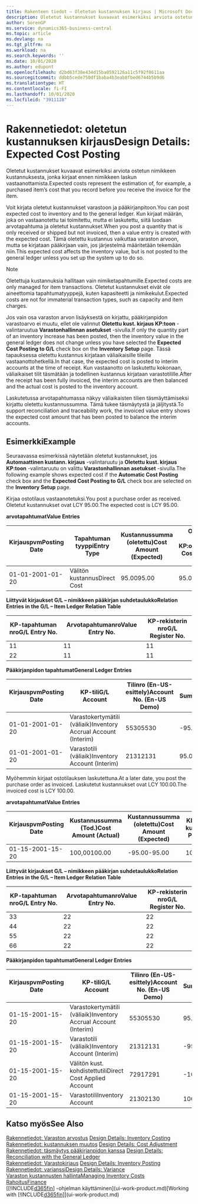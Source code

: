 ```yaml
---
title: Rakenteen tiedot – Oletetun kustannuksen kirjaus | Microsoft Docs
description: Oletetut kustannukset kuvaavat esimerkiksi arviota ostetun nimikkeen kustannuksesta, jonka kirjaat ennen nimikkeen laskun vastaanottamista.
author: SorenGP
ms.service: dynamics365-business-central
ms.topic: article
ms.devlang: na
ms.tgt_pltfrm: na
ms.workload: na
ms.search.keywords: ''
ms.date: 10/01/2020
ms.author: edupont
ms.openlocfilehash: d2bd63f38e434d15ba0592126a11c5f92f8611aa
ms.sourcegitcommit: ddbb5cede750df1baba4b3eab8fbed6744b5b9d6
ms.translationtype: HT
ms.contentlocale: fi-FI
ms.lasthandoff: 10/01/2020
ms.locfileid: "3911128"
---
```

# <a name="design-details-expected-cost-posting"></a><span data-ttu-id="aa26e-103">Rakennetiedot: oletetun kustannuksen kirjaus</span><span class="sxs-lookup"><span data-stu-id="aa26e-103">Design Details: Expected Cost Posting</span></span>
<span data-ttu-id="aa26e-104">Oletetut kustannukset kuvaavat esimerkiksi arviota ostetun nimikkeen kustannuksesta, jonka kirjaat ennen nimikkeen laskun vastaanottamista.</span><span class="sxs-lookup"><span data-stu-id="aa26e-104">Expected costs represent the estimation of, for example, a purchased item’s cost that you record before you receive the invoice for the item.</span></span>  

 <span data-ttu-id="aa26e-105">Voit kirjata oletetut kustannukset varastoon ja pääkirjanpitoon.</span><span class="sxs-lookup"><span data-stu-id="aa26e-105">You can post expected cost to inventory and to the general ledger.</span></span> <span data-ttu-id="aa26e-106">Kun kirjaat määrän, joka on vastaanotettu tai toimitettu, mutta ei laskutettu, siitä luodaan arvotapahtuma ja oletetut kustannukset.</span><span class="sxs-lookup"><span data-stu-id="aa26e-106">When you post a quantity that is only received or shipped but not invoiced, then a value entry is created with the expected cost.</span></span> <span data-ttu-id="aa26e-107">Tämä oletettu kustannus vaikuttaa varaston arvoon, mutta se kirjataan pääkirjaan vain, jos järjestelmä määritetään tekemään niin.</span><span class="sxs-lookup"><span data-stu-id="aa26e-107">This expected cost affects the inventory value, but is not posted to the general ledger unless you set up the system up to do so.</span></span>  

> [!NOTE]  
>  <span data-ttu-id="aa26e-108">Oletettuja kustannuksia hallitaan vain nimiketapahtumille.</span><span class="sxs-lookup"><span data-stu-id="aa26e-108">Expected costs are only managed for item transactions.</span></span> <span data-ttu-id="aa26e-109">Oletetut kustannukset eivät ole aineettomia tapahtumatyyppejä, kuten kapasiteetti ja nimikekulut.</span><span class="sxs-lookup"><span data-stu-id="aa26e-109">Expected costs are not for immaterial transaction types, such as capacity and item charges.</span></span>  

 <span data-ttu-id="aa26e-110">Jos vain osa varaston arvon lisäyksestä on kirjattu, pääkirjanpidon varastoarvo ei muutu, ellet ole valinnut **Oletettu kust. kirjaus KP:toon** -valintaruutua **Varastonhallinnan asetukset** -sivulla.</span><span class="sxs-lookup"><span data-stu-id="aa26e-110">If only the quantity part of an inventory increase has been posted, then the inventory value in the general ledger does not change unless you have selected the **Expected Cost Posting to G/L** check box on the **Inventory Setup** page.</span></span> <span data-ttu-id="aa26e-111">Tässä tapauksessa oletettu kustannus kirjataan väliaikaisille tileille vastaanottohetkellä.</span><span class="sxs-lookup"><span data-stu-id="aa26e-111">In that case, the expected cost is posted to interim accounts at the time of receipt.</span></span> <span data-ttu-id="aa26e-112">Kun vastaanotto on laskutettu kokonaan, väliaikaiset tilit täsmätään ja todellinen kustannus kirjataan varastotilille.</span><span class="sxs-lookup"><span data-stu-id="aa26e-112">After the receipt has been fully invoiced, the interim accounts are then balanced and the actual cost is posted to the inventory account.</span></span>  

 <span data-ttu-id="aa26e-113">Laskutetussa arvotapahtumassa näkyy väliaikaisten tilien täsmäyttämiseksi kirjattu oletettu kustannussumma. Tämä tukee täsmäytystä ja jäljitystä.</span><span class="sxs-lookup"><span data-stu-id="aa26e-113">To support reconciliation and traceability work, the invoiced value entry shows the expected cost amount that has been posted to balance the interim accounts.</span></span>  

## <a name="example"></a><span data-ttu-id="aa26e-114">Esimerkki</span><span class="sxs-lookup"><span data-stu-id="aa26e-114">Example</span></span>  
 <span data-ttu-id="aa26e-115">Seuraavassa esimerkissä näytetään oletetut kustannukset, jos **Automaattinen kustann. kirjaus** -valintaruutu ja **Oletettu kust. kirjaus KP:toon** -valintaruutu on valittu **Varastonhallinnan asetukset** -sivulla.</span><span class="sxs-lookup"><span data-stu-id="aa26e-115">The following example shows expected cost if the **Automatic Cost Posting** check box and the **Expected Cost Posting to G/L** check box are selected on the **Inventory Setup** page.</span></span>  

 <span data-ttu-id="aa26e-116">Kirjaa ostotilaus vastaanotetuksi.</span><span class="sxs-lookup"><span data-stu-id="aa26e-116">You post a purchase order as received.</span></span> <span data-ttu-id="aa26e-117">Oletetut kustannukset ovat LCY 95.00.</span><span class="sxs-lookup"><span data-stu-id="aa26e-117">The expected cost is LCY 95.00.</span></span>  

 <span data-ttu-id="aa26e-118">**arvotapahtumat**</span><span class="sxs-lookup"><span data-stu-id="aa26e-118">**Value Entries**</span></span>  

|<span data-ttu-id="aa26e-119">Kirjauspvm</span><span class="sxs-lookup"><span data-stu-id="aa26e-119">Posting Date</span></span>|<span data-ttu-id="aa26e-120">Tapahtuman tyyppi</span><span class="sxs-lookup"><span data-stu-id="aa26e-120">Entry Type</span></span>|<span data-ttu-id="aa26e-121">Kustannussumma (oletettu)</span><span class="sxs-lookup"><span data-stu-id="aa26e-121">Cost Amount (Expected)</span></span>|<span data-ttu-id="aa26e-122">Olet. kust. kirjattu KP:oon</span><span class="sxs-lookup"><span data-stu-id="aa26e-122">Expected Cost Posted to G/L</span></span>|<span data-ttu-id="aa26e-123">Oletettu kustannus</span><span class="sxs-lookup"><span data-stu-id="aa26e-123">Expected Cost</span></span>|<span data-ttu-id="aa26e-124">Nimiketapahtuman nro</span><span class="sxs-lookup"><span data-stu-id="aa26e-124">Item Ledger Entry No.</span></span>|<span data-ttu-id="aa26e-125">Tapahtumanro</span><span class="sxs-lookup"><span data-stu-id="aa26e-125">Entry No.</span></span>|  
|------------------|----------------|------------------------------|----------------------------------|-------------------|---------------------------|---------------|  
|<span data-ttu-id="aa26e-126">01-01-20</span><span class="sxs-lookup"><span data-stu-id="aa26e-126">01-01-20</span></span>|<span data-ttu-id="aa26e-127">Välitön kustannus</span><span class="sxs-lookup"><span data-stu-id="aa26e-127">Direct Cost</span></span>|<span data-ttu-id="aa26e-128">95.00</span><span class="sxs-lookup"><span data-stu-id="aa26e-128">95.00</span></span>|<span data-ttu-id="aa26e-129">95.00</span><span class="sxs-lookup"><span data-stu-id="aa26e-129">95.00</span></span>|<span data-ttu-id="aa26e-130">Kyllä</span><span class="sxs-lookup"><span data-stu-id="aa26e-130">Yes</span></span>|<span data-ttu-id="aa26e-131">1</span><span class="sxs-lookup"><span data-stu-id="aa26e-131">1</span></span>|<span data-ttu-id="aa26e-132">1</span><span class="sxs-lookup"><span data-stu-id="aa26e-132">1</span></span>|  

 <span data-ttu-id="aa26e-133">**Liittyvät kirjaukset G/L – nimikkeen pääkirjan suhdetaulukko**</span><span class="sxs-lookup"><span data-stu-id="aa26e-133">**Relation Entries in the G/L – Item Ledger Relation Table**</span></span>  

|<span data-ttu-id="aa26e-134">KP-tapahtuman nro</span><span class="sxs-lookup"><span data-stu-id="aa26e-134">G/L Entry No.</span></span>|<span data-ttu-id="aa26e-135">Arvotapahtumanro</span><span class="sxs-lookup"><span data-stu-id="aa26e-135">Value Entry No.</span></span>|<span data-ttu-id="aa26e-136">KP-rekisterin nro</span><span class="sxs-lookup"><span data-stu-id="aa26e-136">G/L Register No.</span></span>|  
|--------------------|---------------------|-----------------------|  
|<span data-ttu-id="aa26e-137">1</span><span class="sxs-lookup"><span data-stu-id="aa26e-137">1</span></span>|<span data-ttu-id="aa26e-138">1</span><span class="sxs-lookup"><span data-stu-id="aa26e-138">1</span></span>|<span data-ttu-id="aa26e-139">1</span><span class="sxs-lookup"><span data-stu-id="aa26e-139">1</span></span>|  
|<span data-ttu-id="aa26e-140">2</span><span class="sxs-lookup"><span data-stu-id="aa26e-140">2</span></span>|<span data-ttu-id="aa26e-141">1</span><span class="sxs-lookup"><span data-stu-id="aa26e-141">1</span></span>|<span data-ttu-id="aa26e-142">1</span><span class="sxs-lookup"><span data-stu-id="aa26e-142">1</span></span>|  

 <span data-ttu-id="aa26e-143">**Pääkirjanpidon tapahtumat**</span><span class="sxs-lookup"><span data-stu-id="aa26e-143">**General Ledger Entries**</span></span>  

|<span data-ttu-id="aa26e-144">Kirjauspvm</span><span class="sxs-lookup"><span data-stu-id="aa26e-144">Posting Date</span></span>|<span data-ttu-id="aa26e-145">KP-tili</span><span class="sxs-lookup"><span data-stu-id="aa26e-145">G/L Account</span></span>|<span data-ttu-id="aa26e-146">Tilinro (En-US-esittely)</span><span class="sxs-lookup"><span data-stu-id="aa26e-146">Account No. (En-US Demo)</span></span>|<span data-ttu-id="aa26e-147">Summa</span><span class="sxs-lookup"><span data-stu-id="aa26e-147">Amount</span></span>|<span data-ttu-id="aa26e-148">Tapahtumanro</span><span class="sxs-lookup"><span data-stu-id="aa26e-148">Entry No.</span></span>|  
|------------------|------------------|---------------------------------|------------|---------------|  
|<span data-ttu-id="aa26e-149">01-01-20</span><span class="sxs-lookup"><span data-stu-id="aa26e-149">01-01-20</span></span>|<span data-ttu-id="aa26e-150">Varastokertymätili (väliaik)</span><span class="sxs-lookup"><span data-stu-id="aa26e-150">Inventory Accrual Account (Interim)</span></span>|<span data-ttu-id="aa26e-151">5530</span><span class="sxs-lookup"><span data-stu-id="aa26e-151">5530</span></span>|<span data-ttu-id="aa26e-152">-95.00</span><span class="sxs-lookup"><span data-stu-id="aa26e-152">-95.00</span></span>|<span data-ttu-id="aa26e-153">2</span><span class="sxs-lookup"><span data-stu-id="aa26e-153">2</span></span>|  
|<span data-ttu-id="aa26e-154">01-01-20</span><span class="sxs-lookup"><span data-stu-id="aa26e-154">01-01-20</span></span>|<span data-ttu-id="aa26e-155">Varastotili (väliaik)</span><span class="sxs-lookup"><span data-stu-id="aa26e-155">Inventory Account (Interim)</span></span>|<span data-ttu-id="aa26e-156">2131</span><span class="sxs-lookup"><span data-stu-id="aa26e-156">2131</span></span>|<span data-ttu-id="aa26e-157">95.00</span><span class="sxs-lookup"><span data-stu-id="aa26e-157">95.00</span></span>|<span data-ttu-id="aa26e-158">1</span><span class="sxs-lookup"><span data-stu-id="aa26e-158">1</span></span>|  

 <span data-ttu-id="aa26e-159">Myöhemmin kirjaat ostotilauksen laskutettuna.</span><span class="sxs-lookup"><span data-stu-id="aa26e-159">At a later date, you post the purchase order as invoiced.</span></span> <span data-ttu-id="aa26e-160">Laskutetut kustannukset ovat LCY 100.00.</span><span class="sxs-lookup"><span data-stu-id="aa26e-160">The invoiced cost is LCY 100.00.</span></span>  

 <span data-ttu-id="aa26e-161">**arvotapahtumat**</span><span class="sxs-lookup"><span data-stu-id="aa26e-161">**Value Entries**</span></span>  

|<span data-ttu-id="aa26e-162">Kirjauspvm</span><span class="sxs-lookup"><span data-stu-id="aa26e-162">Posting Date</span></span>|<span data-ttu-id="aa26e-163">Kustannussumma (Tod.)</span><span class="sxs-lookup"><span data-stu-id="aa26e-163">Cost Amount (Actual)</span></span>|<span data-ttu-id="aa26e-164">Kustannussumma (oletettu)</span><span class="sxs-lookup"><span data-stu-id="aa26e-164">Cost Amount (Expected)</span></span>|<span data-ttu-id="aa26e-165">KP:oon kirjattu kustannus</span><span class="sxs-lookup"><span data-stu-id="aa26e-165">Cost Posted to G/L</span></span>|<span data-ttu-id="aa26e-166">Oletettu kustannus</span><span class="sxs-lookup"><span data-stu-id="aa26e-166">Expected Cost</span></span>|<span data-ttu-id="aa26e-167">Nimiketapahtuman nro</span><span class="sxs-lookup"><span data-stu-id="aa26e-167">Item Ledger Entry No.</span></span>|<span data-ttu-id="aa26e-168">Tapahtumanro</span><span class="sxs-lookup"><span data-stu-id="aa26e-168">Entry No.</span></span>|  
|------------------|----------------------------|------------------------------|-------------------------|-------------------|---------------------------|---------------|  
|<span data-ttu-id="aa26e-169">01-15-20</span><span class="sxs-lookup"><span data-stu-id="aa26e-169">01-15-20</span></span>|<span data-ttu-id="aa26e-170">100,00</span><span class="sxs-lookup"><span data-stu-id="aa26e-170">100.00</span></span>|<span data-ttu-id="aa26e-171">-95.00</span><span class="sxs-lookup"><span data-stu-id="aa26e-171">-95.00</span></span>|<span data-ttu-id="aa26e-172">100,00</span><span class="sxs-lookup"><span data-stu-id="aa26e-172">100.00</span></span>|<span data-ttu-id="aa26e-173">Ei</span><span class="sxs-lookup"><span data-stu-id="aa26e-173">No</span></span>|<span data-ttu-id="aa26e-174">1</span><span class="sxs-lookup"><span data-stu-id="aa26e-174">1</span></span>|<span data-ttu-id="aa26e-175">2</span><span class="sxs-lookup"><span data-stu-id="aa26e-175">2</span></span>|  

 <span data-ttu-id="aa26e-176">**Liittyvät kirjaukset G/L – nimikkeen pääkirjan suhdetaulukko**</span><span class="sxs-lookup"><span data-stu-id="aa26e-176">**Relation Entries in the G/L – Item Ledger Relation Table**</span></span>  

|<span data-ttu-id="aa26e-177">KP-tapahtuman nro</span><span class="sxs-lookup"><span data-stu-id="aa26e-177">G/L Entry No.</span></span>|<span data-ttu-id="aa26e-178">Arvotapahtumanro</span><span class="sxs-lookup"><span data-stu-id="aa26e-178">Value Entry No.</span></span>|<span data-ttu-id="aa26e-179">KP-rekisterin nro</span><span class="sxs-lookup"><span data-stu-id="aa26e-179">G/L Register No.</span></span>|  
|--------------------|---------------------|-----------------------|  
|<span data-ttu-id="aa26e-180">3</span><span class="sxs-lookup"><span data-stu-id="aa26e-180">3</span></span>|<span data-ttu-id="aa26e-181">2</span><span class="sxs-lookup"><span data-stu-id="aa26e-181">2</span></span>|<span data-ttu-id="aa26e-182">2</span><span class="sxs-lookup"><span data-stu-id="aa26e-182">2</span></span>|  
|<span data-ttu-id="aa26e-183">4</span><span class="sxs-lookup"><span data-stu-id="aa26e-183">4</span></span>|<span data-ttu-id="aa26e-184">2</span><span class="sxs-lookup"><span data-stu-id="aa26e-184">2</span></span>|<span data-ttu-id="aa26e-185">2</span><span class="sxs-lookup"><span data-stu-id="aa26e-185">2</span></span>|  
|<span data-ttu-id="aa26e-186">5</span><span class="sxs-lookup"><span data-stu-id="aa26e-186">5</span></span>|<span data-ttu-id="aa26e-187">2</span><span class="sxs-lookup"><span data-stu-id="aa26e-187">2</span></span>|<span data-ttu-id="aa26e-188">2</span><span class="sxs-lookup"><span data-stu-id="aa26e-188">2</span></span>|  
|<span data-ttu-id="aa26e-189">6</span><span class="sxs-lookup"><span data-stu-id="aa26e-189">6</span></span>|<span data-ttu-id="aa26e-190">2</span><span class="sxs-lookup"><span data-stu-id="aa26e-190">2</span></span>|<span data-ttu-id="aa26e-191">2</span><span class="sxs-lookup"><span data-stu-id="aa26e-191">2</span></span>|  

 <span data-ttu-id="aa26e-192">**Pääkirjanpidon tapahtumat**</span><span class="sxs-lookup"><span data-stu-id="aa26e-192">**General Ledger Entries**</span></span>  

|<span data-ttu-id="aa26e-193">Kirjauspvm</span><span class="sxs-lookup"><span data-stu-id="aa26e-193">Posting Date</span></span>|<span data-ttu-id="aa26e-194">KP-tili</span><span class="sxs-lookup"><span data-stu-id="aa26e-194">G/L Account</span></span>|<span data-ttu-id="aa26e-195">Tilinro (En-US-esittely)</span><span class="sxs-lookup"><span data-stu-id="aa26e-195">Account No. (En-US Demo)</span></span>|<span data-ttu-id="aa26e-196">Summa</span><span class="sxs-lookup"><span data-stu-id="aa26e-196">Amount</span></span>|<span data-ttu-id="aa26e-197">Tapahtumanro</span><span class="sxs-lookup"><span data-stu-id="aa26e-197">Entry No.</span></span>|  
|------------------|------------------|---------------------------------|------------|---------------|  
|<span data-ttu-id="aa26e-198">01-15-20</span><span class="sxs-lookup"><span data-stu-id="aa26e-198">01-15-20</span></span>|<span data-ttu-id="aa26e-199">Varastokertymätili (väliaik)</span><span class="sxs-lookup"><span data-stu-id="aa26e-199">Inventory Accrual Account (Interim)</span></span>|<span data-ttu-id="aa26e-200">5530</span><span class="sxs-lookup"><span data-stu-id="aa26e-200">5530</span></span>|<span data-ttu-id="aa26e-201">95.00</span><span class="sxs-lookup"><span data-stu-id="aa26e-201">95.00</span></span>|<span data-ttu-id="aa26e-202">4</span><span class="sxs-lookup"><span data-stu-id="aa26e-202">4</span></span>|  
|<span data-ttu-id="aa26e-203">01-15-20</span><span class="sxs-lookup"><span data-stu-id="aa26e-203">01-15-20</span></span>|<span data-ttu-id="aa26e-204">Varastotili (väliaik)</span><span class="sxs-lookup"><span data-stu-id="aa26e-204">Inventory Account (Interim)</span></span>|<span data-ttu-id="aa26e-205">2131</span><span class="sxs-lookup"><span data-stu-id="aa26e-205">2131</span></span>|<span data-ttu-id="aa26e-206">-95.00</span><span class="sxs-lookup"><span data-stu-id="aa26e-206">-95.00</span></span>|<span data-ttu-id="aa26e-207">3</span><span class="sxs-lookup"><span data-stu-id="aa26e-207">3</span></span>|  
|<span data-ttu-id="aa26e-208">01-15-20</span><span class="sxs-lookup"><span data-stu-id="aa26e-208">01-15-20</span></span>|<span data-ttu-id="aa26e-209">Välitön kust. kohdistettutili</span><span class="sxs-lookup"><span data-stu-id="aa26e-209">Direct Cost Applied Account</span></span>|<span data-ttu-id="aa26e-210">7291</span><span class="sxs-lookup"><span data-stu-id="aa26e-210">7291</span></span>|<span data-ttu-id="aa26e-211">-100</span><span class="sxs-lookup"><span data-stu-id="aa26e-211">-100</span></span>|<span data-ttu-id="aa26e-212">6</span><span class="sxs-lookup"><span data-stu-id="aa26e-212">6</span></span>|  
|<span data-ttu-id="aa26e-213">01-15-20</span><span class="sxs-lookup"><span data-stu-id="aa26e-213">01-15-20</span></span>|<span data-ttu-id="aa26e-214">Varastotili</span><span class="sxs-lookup"><span data-stu-id="aa26e-214">Inventory Account</span></span>|<span data-ttu-id="aa26e-215">2130</span><span class="sxs-lookup"><span data-stu-id="aa26e-215">2130</span></span>|<span data-ttu-id="aa26e-216">100</span><span class="sxs-lookup"><span data-stu-id="aa26e-216">100</span></span>|<span data-ttu-id="aa26e-217">5</span><span class="sxs-lookup"><span data-stu-id="aa26e-217">5</span></span>|  

## <a name="see-also"></a><span data-ttu-id="aa26e-218">Katso myös</span><span class="sxs-lookup"><span data-stu-id="aa26e-218">See Also</span></span>
 <span data-ttu-id="aa26e-219">[Rakennetiedot: Varaston arvostus](design-details-inventory-costing.md) </span><span class="sxs-lookup"><span data-stu-id="aa26e-219">[Design Details: Inventory Costing](design-details-inventory-costing.md) </span></span>  
 <span data-ttu-id="aa26e-220">[Rakennetiedot: kustannuksen muutos](design-details-cost-adjustment.md) </span><span class="sxs-lookup"><span data-stu-id="aa26e-220">[Design Details: Cost Adjustment](design-details-cost-adjustment.md) </span></span>  
 <span data-ttu-id="aa26e-221">[Rakennetiedot: täsmäytys pääkirjanpidon kanssa](design-details-reconciliation-with-the-general-ledger.md) </span><span class="sxs-lookup"><span data-stu-id="aa26e-221">[Design Details: Reconciliation with the General Ledger](design-details-reconciliation-with-the-general-ledger.md) </span></span>  
 <span data-ttu-id="aa26e-222">[Rakennetiedot: Varastokirjaus](design-details-inventory-posting.md) </span><span class="sxs-lookup"><span data-stu-id="aa26e-222">[Design Details: Inventory Posting](design-details-inventory-posting.md) </span></span>  
 [<span data-ttu-id="aa26e-223">Rakennetiedot: varianssi</span><span class="sxs-lookup"><span data-stu-id="aa26e-223">Design Details: Variance</span></span>](design-details-variance.md)  
 [<span data-ttu-id="aa26e-224">Varaston kustannusten hallinta</span><span class="sxs-lookup"><span data-stu-id="aa26e-224">Managing Inventory Costs</span></span>](finance-manage-inventory-costs.md)  
 [<span data-ttu-id="aa26e-225">Rahoitus</span><span class="sxs-lookup"><span data-stu-id="aa26e-225">Finance</span></span>](finance.md)  
 <span data-ttu-id="aa26e-226">[[!INCLUDE[d365fin](includes/d365fin_md.md)] -ohjelman käyttäminen](ui-work-product.md)</span><span class="sxs-lookup"><span data-stu-id="aa26e-226">[Working with [!INCLUDE[d365fin](includes/d365fin_md.md)]](ui-work-product.md)</span></span>
